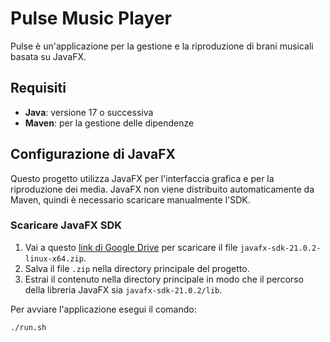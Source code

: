# Pulse Music Player

Pulse è un'applicazione per la gestione e la riproduzione di brani musicali basata su JavaFX.

## Requisiti

- **Java**: versione 17 o successiva
- **Maven**: per la gestione delle dipendenze

## Configurazione di JavaFX

Questo progetto utilizza JavaFX per l'interfaccia grafica e per la riproduzione dei media. JavaFX non viene distribuito automaticamente da Maven, quindi è necessario scaricare manualmente l'SDK.

### Scaricare JavaFX SDK

1. Vai a questo [link di Google Drive](https://drive.google.com/drive/folders/1qtOxk5RiR0dMnRJ8KpFafXfWpyidyLSw) per scaricare il file `javafx-sdk-21.0.2-linux-x64.zip`.
2. Salva il file `.zip` nella directory principale del progetto.
3. Estrai il contenuto nella directory principale in modo che il percorso della libreria JavaFX sia `javafx-sdk-21.0.2/lib`.



Per avviare l'applicazione esegui il comando:


```bash
./run.sh